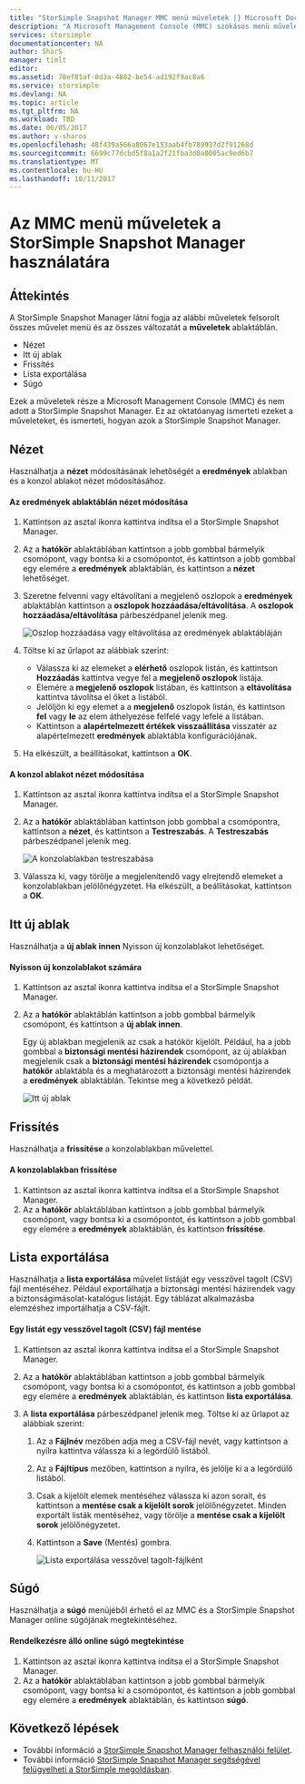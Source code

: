 ```yaml
---
title: "StorSimple Snapshot Manager MMC menü műveletek |} Microsoft Docs"
description: "A Microsoft Management Console (MMC) szokásos menü műveletek a StorSimple Snapshot Manager használatát ismerteti."
services: storsimple
documentationcenter: NA
author: SharS
manager: timlt
editor: 
ms.assetid: 78ef81af-0d3a-4802-be54-ad192f9ac8a6
ms.service: storsimple
ms.devlang: NA
ms.topic: article
ms.tgt_pltfrm: NA
ms.workload: TBD
ms.date: 06/05/2017
ms.author: v-sharos
ms.openlocfilehash: 48f439a566a8067e153aab4fb789937d2f91268d
ms.sourcegitcommit: 6699c77dcbd5f8a1a2f21fba3d0a0005ac9ed6b7
ms.translationtype: MT
ms.contentlocale: hu-HU
ms.lasthandoff: 10/11/2017
---
```

# <a name="use-the-mmc-menu-actions-in-storsimple-snapshot-manager"></a>Az MMC menü műveletek a StorSimple Snapshot Manager használatára

## <a name="overview"></a>Áttekintés
A StorSimple Snapshot Manager látni fogja az alábbi műveletek felsorolt összes művelet menü és az összes változatát a **műveletek** ablaktáblán.

* Nézet
* Itt új ablak 
* Frissítés 
* Lista exportálása 
* Súgó 

Ezek a műveletek része a Microsoft Management Console (MMC) és nem adott a StorSimple Snapshot Manager. Ez az oktatóanyag ismerteti ezeket a műveleteket, és ismerteti, hogyan azok a StorSimple Snapshot Manager.

## <a name="view"></a>Nézet
Használhatja a **nézet** módosításának lehetőségét a **eredmények** ablakban és a konzol ablakot nézet módosításához. 

#### <a name="to-change-the-results-pane-view"></a>Az eredmények ablaktáblán nézet módosítása
1. Kattintson az asztal ikonra kattintva indítsa el a StorSimple Snapshot Manager.
2. Az a **hatókör** ablaktáblában kattintson a jobb gombbal bármelyik csomópont, vagy bontsa ki a csomópontot, és kattintson a jobb gombbal egy elemére a **eredmények** ablaktáblán, és kattintson a **nézet** lehetőséget. 
3. Szeretne felvenni vagy eltávolítani a megjelenő oszlopok a **eredmények** ablaktáblán kattintson a **oszlopok hozzáadása/eltávolítása**. A **oszlopok hozzáadása/eltávolítása** párbeszédpanel jelenik meg.
   
    ![Oszlop hozzáadása vagy eltávolítása az eredmények ablaktábláján](./media/storsimple-snapshot-manager-mmc-menu/HCS_SSM_Add_remove_columns.png) 
4. Töltse ki az űrlapot az alábbiak szerint:
   
   * Válassza ki az elemeket a **elérhető** oszlopok listán, és kattintson **Hozzáadás** kattintva vegye fel a **megjelenő oszlopok** listája. 
   * Elemére a **megjelenő oszlopok** listában, és kattintson a **eltávolítása** kattintva távolítsa el őket a listából. 
   * Jelöljön ki egy elemet a a **megjelenő** oszlopok listán, és kattintson **fel** vagy **le** az elem áthelyezése felfelé vagy lefelé a listában. 
   * Kattintson a **alapértelmezett értékek visszaállítása** visszatér az alapértelmezett **eredmények** ablaktábla konfigurációjának. 
5. Ha elkészült, a beállításokat, kattintson a **OK**. 

#### <a name="to-change-the-console-window-view"></a>A konzol ablakot nézet módosítása
1. Kattintson az asztal ikonra kattintva indítsa el a StorSimple Snapshot Manager.
2. Az a **hatókör** ablaktáblában kattintson jobb gombbal a csomópontra, kattintson a **nézet**, és kattintson a **Testreszabás**. A **Testreszabás** párbeszédpanel jelenik meg.
   
    ![A konzolablakban testreszabása](./media/storsimple-snapshot-manager-mmc-menu/HCS_SSM_Customize.png) 
3. Válassza ki, vagy törölje a megjelenítendő vagy elrejtendő elemeket a konzolablakban jelölőnégyzetet. Ha elkészült, a beállításokat, kattintson a **OK**.

## <a name="new-window-from-here"></a>Itt új ablak
Használhatja a **új ablak innen** Nyisson új konzolablakot lehetőséget.

#### <a name="to-open-a-new-console-window"></a>Nyisson új konzolablakot számára
1. Kattintson az asztal ikonra kattintva indítsa el a StorSimple Snapshot Manager.
2. Az a **hatókör** ablaktáblán kattintson a jobb gombbal bármelyik csomópont, és kattintson a **új ablak innen**. 
   
    Egy új ablakban megjelenik az csak a hatókör kijelölt. Például, ha a jobb gombbal a **biztonsági mentési házirendek** csomópont, az új ablakban megjelenik csak a **biztonsági mentési házirendek** csomópontja a **hatókör** ablaktábla és a meghatározott a biztonsági mentési házirendek a **eredmények** ablaktáblán. Tekintse meg a következő példát.
   
    ![Itt új ablak](./media/storsimple-snapshot-manager-mmc-menu/HCS_SSM_NewWindow.png) 

## <a name="refresh"></a>Frissítés
Használhatja a **frissítése** a konzolablakban művelettel.

#### <a name="to-update-the-console-window"></a>A konzolablakban frissítése
1. Kattintson az asztal ikonra kattintva indítsa el a StorSimple Snapshot Manager.
2. Az a **hatókör** ablaktáblában kattintson a jobb gombbal bármelyik csomópont, vagy bontsa ki a csomópontot, és kattintson a jobb gombbal egy elemére a **eredmények** ablaktáblán, és kattintson **frissítése**. 

## <a name="export-list"></a>Lista exportálása
Használhatja a **lista exportálása** művelet listáját egy vesszővel tagolt (CSV) fájl mentéséhez. Például exportálhatja a biztonsági mentési házirendek vagy a biztonságimásolat-katalógus listáját. Egy táblázat alkalmazásba elemzéshez importálhatja a CSV-fájlt.

#### <a name="to-save-a-list-in-a-comma-separated-value-csv-file"></a>Egy listát egy vesszővel tagolt (CSV) fájl mentése
1. Kattintson az asztal ikonra kattintva indítsa el a StorSimple Snapshot Manager. 
2. Az a **hatókör** ablaktáblában kattintson a jobb gombbal bármelyik csomópont, vagy bontsa ki a csomópontot, és kattintson a jobb gombbal egy elemére a **eredmények** ablaktáblán, és kattintson **lista exportálása**. 
3. A **lista exportálása** párbeszédpanel jelenik meg. Töltse ki az űrlapot az alábbiak szerint: 
   
   1. Az a **Fájlnév** mezőben adja meg a CSV-fájl nevét, vagy kattintson a nyílra kattintva válassza ki a legördülő listából.
   2. Az a **Fájltípus** mezőben, kattintson a nyílra, és jelölje ki a a legördülő listából.
   3. Csak a kijelölt elemek mentéséhez válassza ki azon sorait, és kattintson a **mentése csak a kijelölt sorok** jelölőnégyzetet. Minden exportált listák mentéséhez, vagy törölje a **mentése csak a kijelölt sorok** jelölőnégyzetet.
   4. Kattintson a **Save** (Mentés) gombra.
      
      ![Lista exportálása vesszővel tagolt-fájlként](./media/storsimple-snapshot-manager-mmc-menu/HCS_SSM_Export_List.png) 

## <a name="help"></a>Súgó
Használhatja a **súgó** menüjéből érhető el az MMC és a StorSimple Snapshot Manager online súgójának megtekintéséhez.

#### <a name="to-view-available-online-help"></a>Rendelkezésre álló online súgó megtekintése
1. Kattintson az asztal ikonra kattintva indítsa el a StorSimple Snapshot Manager.
2. Az a **hatókör** ablaktáblában kattintson a jobb gombbal bármelyik csomópont, vagy bontsa ki a csomópontot, és kattintson a jobb gombbal egy elemére a **eredmények** ablaktáblán, és kattintson **súgó**. 

## <a name="next-steps"></a>Következő lépések
* További információ a [StorSimple Snapshot Manager felhasználói felület](storsimple-use-snapshot-manager.md).
* További információ [StorSimple Snapshot Manager segítségével felügyelheti a StorSimple megoldásban](storsimple-snapshot-manager-admin.md).

